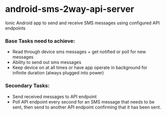 # android-sms-2way-api-server
Ionic Android app to send and receive SMS messages using configured API endpoints

### Base Tasks need to achieve:

* Read through device sms messages + get notified or poll for new messages
* Ability to send out sms messages
* Keep device on at all times or have app operate in background for infinite duration (always plugged into power)


### Secondary Tasks:

* Send received messages to API endpoint
* Poll API endpoint every second for an SMS message that needs to be sent, then send to another API endpoint confirming that it has been sent.

